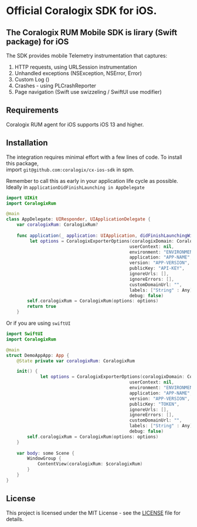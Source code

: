 # Official Coralogix SDK for iOS.

## The Coralogix RUM Mobile SDK is lirary (Swift package) for iOS
The SDK provides mobile Telemetry instrumentation that captures:

1. HTTP requests, using URLSession instrumentation
2. Unhandled exceptions (NSException, NSError, Error)
3. Custom Log ()
4. Crashes - using PLCrashReporter
5. Page navigation (Swift use swizzeling / SwiftUI use modifier)


## Requirements
Coralogix RUM agent for iOS supports iOS 13 and higher.

## Installation
The integration requires minimal effort with a few lines of code.
To install this package,  
import `git@github.com:coralogix/cx-ios-sdk` in spm.  

Remember to call this as early in your application life cycle as possible.  
Ideally in ```applicationDidFinishLaunching in AppDelegate```   

```swift
import UIKit
import CoralogixRum

@main
class AppDelegate: UIResponder, UIApplicationDelegate {
    var coralogixRum: CoralogixRum?
    
    func application(_ application: UIApplication, didFinishLaunchingWithOptions launchOptions: [UIApplication.LaunchOptionsKey: Any]?) -> Bool {
         let options = CoralogixExporterOptions(coralogixDomain: CoralogixDomain,
                                               userContext: nil,
                                               environment: "ENVIRONMENT",
                                               application: "APP-NAME",
                                               version: "APP-VERSION",
                                               publicKey: "API-KEY",
                                               ignoreUrls: [],
                                               ignoreErrors: [],
                                               customDomainUrl: "",
                                               labels: ["String" : Any],
                                               debug: false)
        self.coralogixRum = CoralogixRum(options: options)
        return true
    }
````


Or if you are using ```swiftUI```
```swift
import SwiftUI
import CoralogixRum

@main
struct DemoAppApp: App {
    @State private var coralogixRum: CoralogixRum

    init() {
             let options = CoralogixExporterOptions(coralogixDomain: CoralogixDomain,
                                               userContext: nil,
                                               environment: "ENVIRONMENT",
                                               application: "APP-NAME",
                                               version: "APP-VERSION",
                                               publicKey: "TOKEN",
                                               ignoreUrls: [],
                                               ignoreErrors: [],
                                               customDomainUrl: "",
                                               labels: ["String" : Any],
                                               debug: false)
        self.coralogixRum = CoralogixRum(options: options)
    }
    
    var body: some Scene {
        WindowGroup {
            ContentView(coralogixRum: $coralogixRum)
        }
    }
}
```
## License

This project is licensed under the MIT License - see the [LICENSE](LICENSE) file for details.

